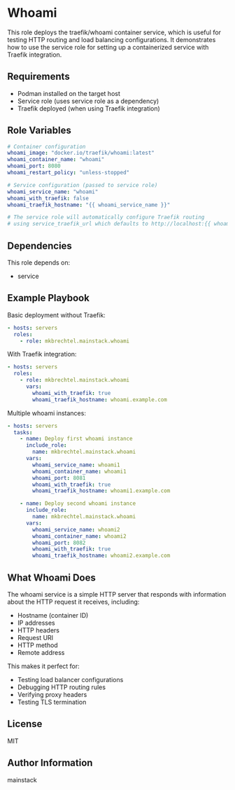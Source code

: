 # Whoami

This role deploys the traefik/whoami container service, which is useful for testing HTTP routing and load balancing configurations. It demonstrates how to use the service role for setting up a containerized service with Traefik integration.

## Requirements

- Podman installed on the target host
- Service role (uses service role as a dependency)
- Traefik deployed (when using Traefik integration)

## Role Variables

```yaml
# Container configuration
whoami_image: "docker.io/traefik/whoami:latest"
whoami_container_name: "whoami"
whoami_port: 8080
whoami_restart_policy: "unless-stopped"

# Service configuration (passed to service role)
whoami_service_name: "whoami"
whoami_with_traefik: false
whoami_traefik_hostname: "{{ whoami_service_name }}"

# The service role will automatically configure Traefik routing
# using service_traefik_url which defaults to http://localhost:{{ whoami_port }}
```

## Dependencies

This role depends on:
- service

## Example Playbook

Basic deployment without Traefik:
```yaml
- hosts: servers
  roles:
    - role: mkbrechtel.mainstack.whoami
```

With Traefik integration:
```yaml
- hosts: servers
  roles:
    - role: mkbrechtel.mainstack.whoami
      vars:
        whoami_with_traefik: true
        whoami_traefik_hostname: whoami.example.com
```

Multiple whoami instances:
```yaml
- hosts: servers
  tasks:
    - name: Deploy first whoami instance
      include_role:
        name: mkbrechtel.mainstack.whoami
      vars:
        whoami_service_name: whoami1
        whoami_container_name: whoami1
        whoami_port: 8081
        whoami_with_traefik: true
        whoami_traefik_hostname: whoami1.example.com

    - name: Deploy second whoami instance
      include_role:
        name: mkbrechtel.mainstack.whoami
      vars:
        whoami_service_name: whoami2
        whoami_container_name: whoami2
        whoami_port: 8082
        whoami_with_traefik: true
        whoami_traefik_hostname: whoami2.example.com
```

## What Whoami Does

The whoami service is a simple HTTP server that responds with information about the HTTP request it receives, including:
- Hostname (container ID)
- IP addresses
- HTTP headers
- Request URI
- HTTP method
- Remote address

This makes it perfect for:
- Testing load balancer configurations
- Debugging HTTP routing rules
- Verifying proxy headers
- Testing TLS termination

## License

MIT

## Author Information

mainstack